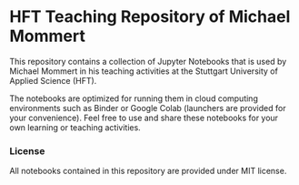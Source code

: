 # HFT Teaching Repository of Michael Mommert

This repository contains a collection of Jupyter Notebooks that is used by Michael Mommert in his teaching activities at the Stuttgart University of Applied Science (HFT).

The notebooks are optimized for running them in cloud computing
environments such as Binder or Google Colab (launchers are provided
for your convenience). Feel free to use and share these notebooks for
your own learning or teaching activities.

### License

All notebooks contained in this repository are provided under MIT license. 